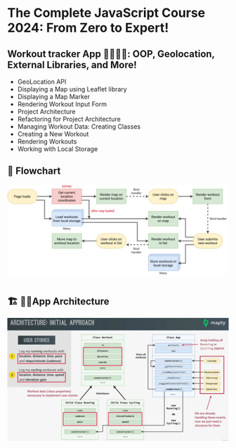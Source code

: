 # The Complete JavaScript Course 2024: From Zero to Expert!

## Workout tracker App 🏃‍♀️🏃‍♂️: OOP, Geolocation, External Libraries, and More!

- GeoLocation API
- Displaying a Map using Leaflet library
- Displaying a Map Marker
- Rendering Workout Input Form
- Project Architecture
- Refactoring for Project Architecture
- Managing Workout Data: Creating Classes
- Creating a New Workout
- Rendering Workouts
- Working with Local Storage

## 📝 Flowchart

<img 
    style="display: block; 
           margin-left: auto;
           margin-right: auto;"
    src="Mapty-flowchart.png" 
    alt="roadmap">
</img> <br>

## 🏗 🌁🧱App Architecture

<img 
    style="display: block; 
           margin-left: auto;
           margin-right: auto;"
    src="class.jpg" 
    alt="roadmap">
